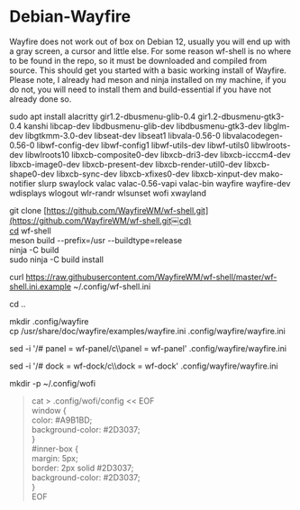 # Debian-Wayfire
Wayfire does not work out of box on Debian 12, usually you will end up with a gray screen, a cursor and little else. For some reason wf-shell is no where to be found in the repo, so it must be downloaded and compiled from source. This should get you started with a basic working install of Wayfire. Please note, I already had meson and ninja installed on my machine, if you do not, you will need to install them and build-essential if you have not already done so.

sudo apt install alacritty gir1.2-dbusmenu-glib-0.4 gir1.2-dbusmenu-gtk3-0.4 kanshi libcap-dev libdbusmenu-glib-dev libdbusmenu-gtk3-dev libglm-dev libgtkmm-3.0-dev libseat-dev libseat1 libvala-0.56-0 libvalacodegen-0.56-0 libwf-config-dev libwf-config1 libwf-utils-dev libwf-utils0 libwlroots-dev libwlroots10 libxcb-composite0-dev libxcb-dri3-dev libxcb-icccm4-dev libxcb-image0-dev libxcb-present-dev libxcb-render-util0-dev libxcb-shape0-dev libxcb-sync-dev libxcb-xfixes0-dev libxcb-xinput-dev mako-notifier slurp swaylock valac valac-0.56-vapi valac-bin wayfire wayfire-dev wdisplays wlogout wlr-randr wlsunset wofi xwayland

git clone [https://github.com/WayfireWM/wf-shell.git](https://github.com/WayfireWM/wf-shell.git￼cd)  
[cd](https://github.com/WayfireWM/wf-shell.git￼cd) wf-shell  
meson build --prefix=/usr --buildtype=release  
ninja -C build  
sudo ninja -C build install

curl <https://raw.githubusercontent.com/WayfireWM/wf-shell/master/wf-shell.ini.example> \~/.config/wf-shell.ini

cd ..

mkdir .config/wayfire  
cp /usr/share/doc/wayfire/examples/wayfire.ini .config/wayfire/wayfire.ini

sed -i '/# panel = wf-panel/c\\\\panel = wf-panel' .config/wayfire/wayfire.ini

sed -i '/# dock = wf-dock/c\\\\dock = wf-dock' .config/wayfire/wayfire.ini

mkdir -p \~/.config/wofi

> cat > .config/wofi/config << EOF    
> window {    
>   color: #A9B1BD;    
>   background-color: #2D3037;    
>   }  
>   #inner-box {    
>   margin: 5px;    
>   border: 2px solid #2D3037;    
>   background-color: #2D3037;    
> }  
> EOF
